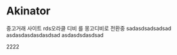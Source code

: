 # Akinator
중고거래 사이트  rds오라클 디비 를 몽고디비로 전환중 
sadasdsadsadsad
asdasdasdasdasdsad
asdasdsdasdsad

<h8>2222</h8>
